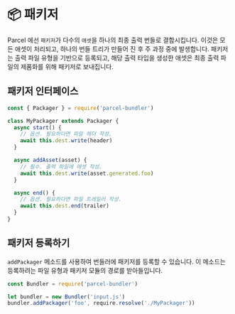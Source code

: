 # 📦 패키저

Parcel 에선 `패키저`가 다수의 `애셋`을 하나의 최종 출력 번들로 결합시킵니다. 이것은 모든 애셋이 처리되고, 하나의 번들 트리가 만들어 진 후 주 과정 중에 발생합니다. 패키저는 출력 파일 유형을 기반으로 등록되고, 해당 출력 타입을 생성한 애셋은 최종 출력 파일의 제품화를 위해 패키저로 보내집니다.

## 패키저 인터페이스

```javascript
const { Packager } = require('parcel-bundler')

class MyPackager extends Packager {
  async start() {
    // 옵션. 필요하다면 파일 헤더 작성.
    await this.dest.write(header)
  }

  async addAsset(asset) {
    // 필수. 출력 파일에 애셋 작성.
    await this.dest.write(asset.generated.foo)
  }

  async end() {
    // 옵션. 필요하다면 파일 트레일러 작성.
    await this.dest.end(trailer)
  }
}
```

## 패키저 등록하기

`addPackager` 메소드를 사용하여 번들러에 패키저를 등록할 수 있습니다. 이 메소드는 등록하려는 파일 유형과 패키저 모듈의 경로를 받아들입니다.

```javascript
const Bundler = require('parcel-bundler')

let bundler = new Bundler('input.js')
bundler.addPackager('foo', require.resolve('./MyPackager'))
```
